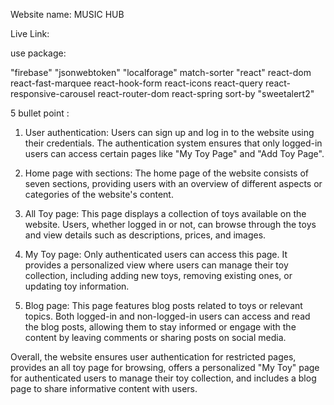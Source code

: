 Website name: MUSIC HUB

Live Link: 


use package: 

"firebase"
"jsonwebtoken"
"localforage"
match-sorter
"react"
react-dom
react-fast-marquee
react-hook-form
react-icons
react-query
react-responsive-carousel
react-router-dom
react-spring
sort-by
"sweetalert2"


5 bullet point :


1. User authentication: Users can sign up and log in to the website using their credentials. The authentication system ensures that only logged-in users can access certain pages like "My Toy Page" and "Add Toy Page".

2. Home page with sections: The home page of the website consists of seven sections, providing users with an overview of different aspects or categories of the website's content.

3. All Toy page: This page displays a collection of toys available on the website. Users, whether logged in or not, can browse through the toys and view details such as descriptions, prices, and images.

4. My Toy page: Only authenticated users can access this page. It provides a personalized view where users can manage their toy collection, including adding new toys, removing existing ones, or updating toy information.

5. Blog page: This page features blog posts related to toys or relevant topics. Both logged-in and non-logged-in users can access and read the blog posts, allowing them to stay informed or engage with the content by leaving comments or sharing posts on social media.

Overall, the website ensures user authentication for restricted pages, provides an all toy page for browsing, offers a personalized "My Toy" page for authenticated users to manage their toy collection, and includes a blog page to share informative content with users.



